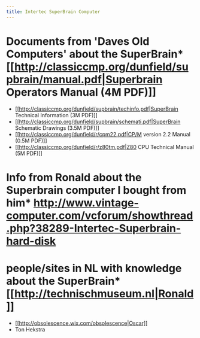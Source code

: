 ```yaml
---
title: Intertec SuperBrain Computer
---
```


# Documents from 'Daves Old Computers' about the SuperBrain* [[http://classiccmp.org/dunfield/supbrain/manual.pdf|Superbrain Operators Manual (4M PDF)]]
* [[http://classiccmp.org/dunfield/supbrain/techinfo.pdf|SuperBrain Technical Information (3M PDF)]]
* [[http://classiccmp.org/dunfield/supbrain/schemati.pdf|SuperBrain Schematic Drawings (3.5M PDF)]]
* [[http://classiccmp.org/dunfield/r/cpm22.pdf|CP/M version 2.2 Manual (0.5M PDF)]]
* [[http://classiccmp.org/dunfield/r/z80tm.pdf|Z80 CPU Technical Manual (5M PDF)]]

# Info from Ronald about the Superbrain computer I bought from him* http://www.vintage-computer.com/vcforum/showthread.php?38289-Intertec-Superbrain-hard-disk

# people/sites in NL with knowledge about the SuperBrain* [[http://technischmuseum.nl|Ronald]]
* [[http://obsolescence.wix.com/obsolescence|Oscar]]
* Ton Hekstra
